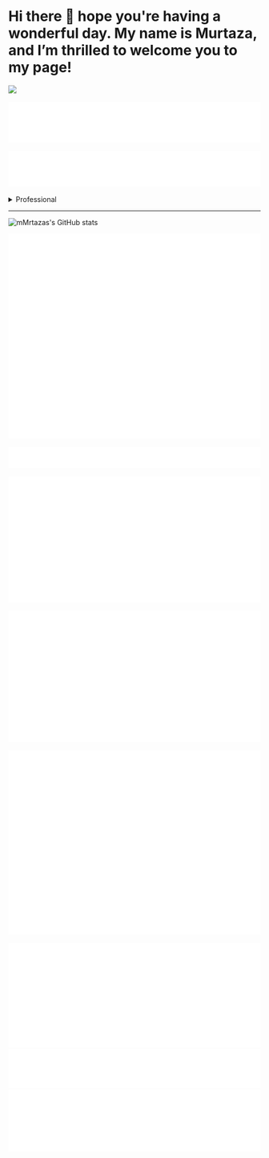 # Hi there 👋 hope you're having a wonderful day. My name is Murtaza, and I’m thrilled to welcome you to my page!


<!-- GitHub Metrics -->

![](https://komarev.com/ghpvc/?username=murtazanoori&style=for-the-badge&color=green)

![Image Alt Text](https://raw.githubusercontent.com/murtazanoori/murtazanoori/main/metrics/introduction.svg?raw=true)

![Image Alt Text](https://raw.githubusercontent.com/murtazanoori/murtazanoori/main/metrics.plugin.topics.svg)

<details>
  <summary>Professional</summary>

  - I hold a degree in Computer Science.
  - I have worked as an IT Administrator.
  - I currently work as a Freelancer on various projects.
</details>
<hr>

![mMrtazas's GitHub stats](https://github-readme-stats.vercel.app/api?username=murtazanoori&show_icons=true&theme=shadow_green)

![Image Alt Text](https://raw.githubusercontent.com/murtazanoori/murtazanoori/main/metrics/achievements.svg)

![Image Alt Text](https://raw.githubusercontent.com/murtazanoori/murtazanoori/main/metrics/habits.svg)

![Image Alt Text](https://raw.githubusercontent.com/murtazanoori/murtazanoori/main/metrics/stars.svg)

![Image Alt Text](https://raw.githubusercontent.com/murtazanoori/murtazanoori/main/metrics/leetcode.svg)

![Image Alt Text](https://raw.githubusercontent.com/murtazanoori/murtazanoori/main/metrics/metrics.repository.svg)

![Image Alt Text](https://raw.githubusercontent.com/murtazanoori/murtazanoori/main/metrics/isocalendar.svg)
![Image Alt Text](https://raw.githubusercontent.com/murtazanoori/murtazanoori/main/metrics/people.svg)
![Image Alt Text](https://raw.githubusercontent.com/murtazanoori/murtazanoori/main/metrics/reactions.svg)






